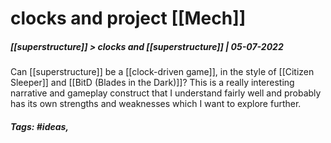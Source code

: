# clocks and project [[Mech]]
##### [[superstructure]] > clocks and [[superstructure]] | 05-07-2022

Can [[superstructure]] be a [[clock-driven game]], in the style of [[Citizen Sleeper]] and [[BitD (Blades in the Dark)]]? This is a really interesting narrative and gameplay construct that I understand fairly well and probably has its own strengths and weaknesses which I want to explore further.

##### Tags: #ideas, 